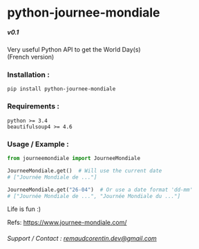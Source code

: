 # python-journee-mondiale
##### v0.1

Very useful Python API to get the World Day(s)  
(French version)

### Installation :
`pip install python-journee-mondiale`  

### Requirements :
`python >= 3.4`  
`beautifulsoup4 >= 4.6`  

### Usage / Example :

```python
from journeemondiale import JourneeMondiale

JourneeMondiale.get()  # Will use the current date
# ["Journée Mondiale de ..."]

JourneeMondiale.get("26-04")  # Or use a date format 'dd-mm'
# ["Journée Mondiale de ...", "Journée Mondiale du ..."]
```  

Life is fun :)  

Refs: https://www.journee-mondiale.com/  

###### Support / Contact : remaudcorentin.dev@gmail.com

